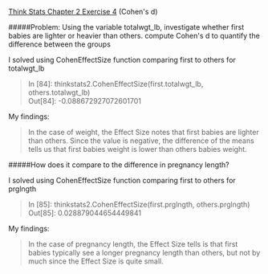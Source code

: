 [Think Stats Chapter 2 Exercise 4](http://greenteapress.com/thinkstats2/html/thinkstats2003.html#toc24) (Cohen's d)


#####Problem: Using the variable totalwgt_lb, investigate whether first babies are lighter or heavier than others. compute Cohen's d to quantify the difference between the groups

I solved using CohenEffectSize function comparing first to others for totalwgt_lb
> In [84]: thinkstats2.CohenEffectSize(first.totalwgt_lb, others.totalwgt_lb)  
> Out[84]: -0.088672927072601701  

My findings:
> In the case of weight, the Effect Size notes that first babies are lighter than others. Since the value is negative, the difference of the means tells us that first babies weight is lower than others babies weight.

#####How does it compare to the difference in pregnancy length?

I solved using CohenEffectSize function comparing first to others for prglngth
> In [85]: thinkstats2.CohenEffectSize(first.prglngth, others.prglngth)  
> Out[85]: 0.028879044654449841  

My findings:
> In the case of pregnancy length, the Effect Size tells is that first babies typically see a longer pregnancy length than others, but not by much since the Effect Size is quite small.


